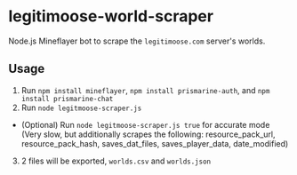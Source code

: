 # legitimoose-world-scraper
Node.js Mineflayer bot to scrape the `legitimoose.com` server's worlds.

## Usage

1. Run `npm install mineflayer`, `npm install prismarine-auth`, and `npm install prismarine-chat`
2. Run `node legitmoose-scraper.js`
 - (Optional) Run `node legitmoose-scraper.js true` for accurate mode (Very slow, but additionally scrapes the following: resource_pack_url, resource_pack_hash, saves_dat_files, saves_player_data, date_modified)
3. 2 files will be exported, `worlds.csv` and `worlds.json`
